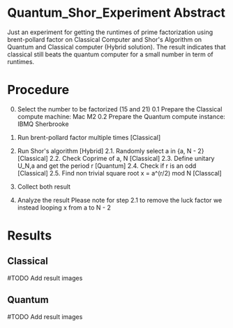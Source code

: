 # Quantum_Shor_Experiment Abstract
Just an experiment for getting the runtimes of prime factorization using brent-pollard factor on Classical Computer and Shor's Algorithm on Quantum and Classical computer (Hybrid solution). The result indicates that classical still beats the quantum computer for a small number in term of runtimes. 

# Procedure
0. Select the number to be factorized (15 and 21)
   0.1 Prepare the Classical compute machine: Mac M2
   0.2 Prepare the Quantum compute instance: IBMQ Sherbrooke
2. Run brent-pollard factor multiple times [Classical]
3. Run Shor's algorithm [Hybrid]
   2.1. Randomly select a in {a, N - 2} [Classical]
   2.2. Check Coprime of a, N [Classical]
   2.3. Define unitary U_N,a and get the period r [Quantum]
   2.4. Check if r is an odd [Classical]
   2.5. Find non trivial square root x = a^(r/2) mod N [Classcal]
   
5. Collect both result
6. Analyze the result
Please note for step 2.1 to remove the luck factor we instead looping x from a to N - 2

# Results
## Classical
#TODO Add result images
## Quantum
#TODO Add result images
